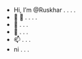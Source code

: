 - Hi, I’m @Ruskhar . . . .
- 👀 👀 . . . .
- 🌱 . . .
- 💞️ . . .
- 📫 . . .
- ni . . .

<!---
Ruskhar/Ruskhar is a ✨ special ✨ repository because its `README.md` (this file) appears on your GitHub profile.
You can click the Preview link to take a look at your changes.
--->
